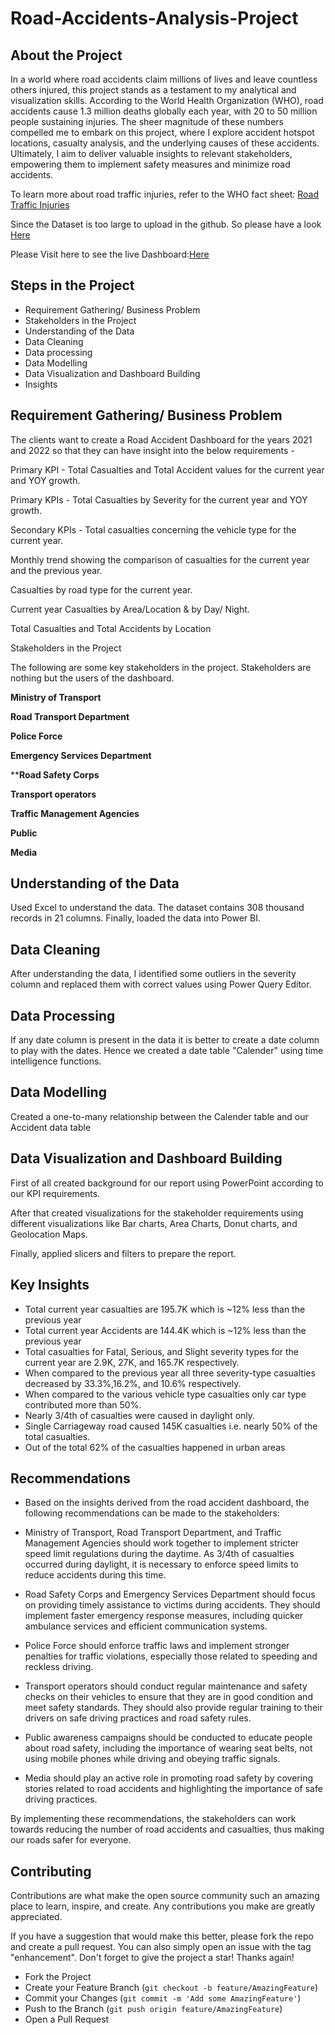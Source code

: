 # Road-Accidents-Analysis-Project

## About the Project

In a world where road accidents claim millions of lives and leave countless others injured, this project stands as a testament to my analytical and visualization skills. According to the World Health Organization (WHO), road accidents cause 1.3 million deaths globally each year, with 20 to 50 million people sustaining injuries. The sheer magnitude of these numbers compelled me to embark on this project, where I explore accident hotspot locations, casualty analysis, and the underlying causes of these accidents. Ultimately, I aim to deliver valuable insights to relevant stakeholders, empowering them to implement safety measures and minimize road accidents.

To learn more about road traffic injuries, refer to the WHO fact sheet: [Road Traffic Injuries](https://www.who.int/news-room/fact-sheets/detail/road-traffic-injuries#:~:text=Approximately%201.3%20million%20people%20die,pedestrians%2C%20cyclists%2C%20and%20motorcyclists)

Since the Dataset is too large to upload in the github. So please have a look [Here](https://docs.google.com/spreadsheets/d/1cBf5lJ1ZV6rgICWeml3QNkS93LwFKwKr/edit?usp=sharing&ouid=104163897018162368239&rtpof=true&sd=true)

Please Visit here to see the live Dashboard:[Here](https://www.novypro.com/project/road-accident-analysis-power-bi)

## Steps in the Project 



- Requirement Gathering/ Business Problem
- Stakeholders in the Project
- Understanding of the Data
- Data Cleaning
- Data processing
- Data Modelling
- Data Visualization and Dashboard Building
- Insights




## Requirement Gathering/ Business Problem



The clients want to create a Road Accident Dashboard for the years 2021 and 2022 so that they can have insight into the below requirements -



Primary KPI - Total Casualties and Total Accident values for the current year and YOY growth.


Primary KPIs - Total Casualties by Severity for the current year and YOY growth.
 

Secondary KPIs - Total casualties concerning the vehicle type for the current year.


Monthly trend showing the comparison of casualties for the current year and the previous year.


Casualties by road type for the current year.
﻿

Current year Casualties by Area/Location & by Day/ Night.


Total Casualties and Total Accidents by Location


Stakeholders in the Project



The following are some key stakeholders in the project. Stakeholders are nothing but the users of the dashboard.



**Ministry of Transport**



**Road Transport Department**



**Police Force**



**Emergency Services Department**



****Road Safety Corps**



**Transport operators**



**Traffic Management Agencies**



**Public**



**Media**



## Understanding of the Data



Used Excel to understand the data. The dataset contains 308 thousand records in 21 columns. Finally, loaded the data into Power BI.



## Data Cleaning 



After understanding the data, I identified some outliers in the severity column and replaced them with correct values using Power Query Editor.



## Data Processing



If any date column is present in the data it is better to create a date column to play with the dates. Hence we created a date table "Calender" using time intelligence functions.



## Data Modelling



Created a one-to-many relationship between the Calender table and our Accident data table



## Data Visualization and Dashboard Building

First of all created background for our report using PowerPoint according to our KPI requirements.



After that created visualizations for the stakeholder requirements using different visualizations like Bar charts, Area Charts, Donut charts, and Geolocation Maps.



Finally, applied slicers and filters to prepare the report.



## Key Insights



- Total current year casualties are 195.7K which is ~12% less than the previous year
- Total current year Accidents are 144.4K which is ~12% less than the previous year
- Total casualties for Fatal, Serious, and Slight severity types for the current year are 2.9K, 27K, and 165.7K respectively.
- When compared to the previous year all three severity-type casualties decreased by 33.3%,16.2%, and 10.6% respectively.
- When compared to the various vehicle type casualties only car type contributed more than 50%.
- Nearly 3/4th of casualties were caused in daylight only.
- Single Carriageway road caused 145K casualties i.e. nearly 50% of the total casualties.
- Out of the total 62% of the casualties happened in urban areas
 

## Recommendations

- Based on the insights derived from the road accident dashboard, the following recommendations can be made to the stakeholders:

- Ministry of Transport, Road Transport Department, and Traffic Management Agencies should work together to implement stricter speed limit regulations during the daytime. As 3/4th of casualties occurred during daylight, it is necessary to enforce speed limits to reduce accidents during this time.


- Road Safety Corps and Emergency Services Department should focus on providing timely assistance to victims during accidents. They should implement faster emergency response measures, including quicker ambulance services and efficient communication systems.


- Police Force should enforce traffic laws and implement stronger penalties for traffic violations, especially those related to speeding and reckless driving.


- Transport operators should conduct regular maintenance and safety checks on their vehicles to ensure that they are in good condition and meet safety standards. They should also provide regular training to their drivers on safe driving practices and road safety rules.


- Public awareness campaigns should be conducted to educate people about road safety, including the importance of wearing seat belts, not using mobile phones while driving and obeying traffic signals.


- Media should play an active role in promoting road safety by covering stories related to road accidents and highlighting the importance of safe driving practices.

By implementing these recommendations, the stakeholders can work towards reducing the number of road accidents and casualties, thus making our roads safer for everyone.


## Contributing

Contributions are what make the open source community such an amazing place to learn, inspire, and create. Any contributions you make are greatly appreciated.

If you have a suggestion that would make this better, please fork the repo and create a pull request. You can also simply open an issue with the tag "enhancement". Don't forget to give the project a star! Thanks again!

- Fork the Project
- Create your Feature Branch (`git checkout -b feature/AmazingFeature`)
- Commit your Changes (`git commit -m 'Add some AmazingFeature'`)
- Push to the Branch (`git push origin feature/AmazingFeature`)
- Open a Pull Request
